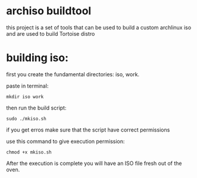 # archiso buildtool

this project is a set of tools that can be used to build
a custom archlinux iso and are used to build Tortoise distro

# building iso:

first you create the fundamental directories: iso, work.

paste in terminal:

	mkdir iso work

then run the build script:

	sudo ./mkiso.sh

if you get erros make sure that the script have correct permissions

use this command to give execution permission:

	chmod +x mkiso.sh

After the execution is complete you will have an ISO file fresh
out of the oven.